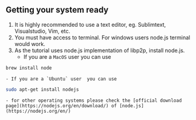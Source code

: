 ## Getting your system ready

1. It is highly recommended to use a text editor, eg. Sublimtext, Visualstudio, Vim, etc.  
2. You must have access to terminal. For windows users node.js terminal would work. 
1. As the tutorial uses node.js implementation of libp2p, install node.js. 
    - If you are a `MacOS` user you can use 
```bash
brew install node
```
    - If you are a `Ubuntu` user  you can use
```bash
sudo apt-get install nodejs
```
    - for other operating systems please check the [official download page](https://nodejs.org/en/download/) of [node.js](https://nodejs.org/en/)
